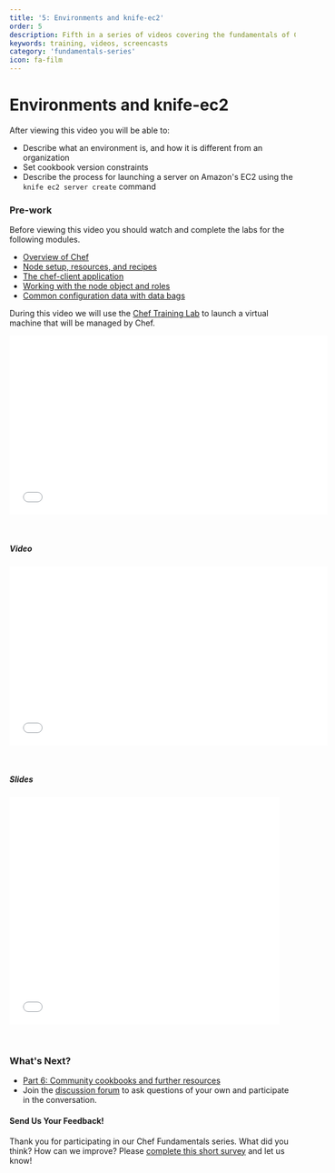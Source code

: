```yaml
---
title: '5: Environments and knife-ec2'
order: 5
description: Fifth in a series of videos covering the fundamentals of Chef.
keywords: training, videos, screencasts
category: 'fundamentals-series'
icon: fa-film
---
```

# Environments and knife-ec2

After viewing this video you will be able to:

* Describe what an environment is, and how it is different from an organization
* Set cookbook version constraints
* Describe the process for launching a server on Amazon's EC2 using the `knife ec2 server create` command

### Pre-work

Before viewing this video you should watch and complete the labs for the following modules.

* [Overview of Chef][spring-fund-week-1]
* [Node setup, resources, and recipes][spring-fund-week-2]
* [The chef-client application][week2-homework]
* [Working with the node object and roles][spring-fund-week-3]
* [Common configuration data with data bags][spring-fund-week-4]

During this video we will use the [Chef Training Lab][chef-lab] to launch a virtual machine that will be managed by Chef.

<iframe width="560" height="315" src="//www.youtube.com/embed/9bidpd-LiNw" frameborder="0" allowfullscreen></iframe>

<p>&nbsp;</p>

##### Video

<iframe width="560" height="315" src="//www.youtube.com/embed/NI45i5IoF7I" frameborder="0" allowfullscreen></iframe>

<p>&nbsp;</p>

##### Slides

<iframe src="//www.slideshare.net/slideshow/embed_code/36206195" width="476" height="400" frameborder="0" marginwidth="0" marginheight="0" scrolling="no"></iframe>

<p>&nbsp;</p>

### What's Next?

* [Part 6: Community cookbooks and further resources][spring-fund-week-6]
* Join the [discussion forum][discussion-forum] to ask questions of your own and participate in the conversation.


#### Send Us Your Feedback!

Thank you for participating in our Chef Fundamentals series.  What did you think?  How can we improve?  Please [complete this short survey][survey] and let us know!

[spring-fund-week-1]: /skills/fundamentals-series-week-1
[spring-fund-week-2]: /skills/fundamentals-series-week-2
[week2-homework]: /skills/fundamentals-series-week-2/#homework
[spring-fund-week-3]: /skills/fundamentals-series-week-3
[spring-fund-week-4]: /skills/fundamentals-series-week-4
[spring-fund-week-5]: /skills/fundamentals-series-week-5
[spring-fund-week-6]: /skills/fundamentals-series-week-6
[chef-lab]: /skills/fundamentals-series-chef-lab
[discussion-forum]: https://groups.google.com/d/forum/learnchef-fundamentals-webinar
[survey]: http://evocalize.com/consumer/survey/chef/springwebinar-5
